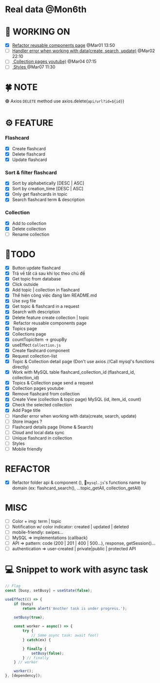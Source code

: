 # Real data @Mon6th

# 🚀 WORKING ON
* [x] [Refactor reusable components page](#task6) @Mar01 13:50
* [ ] [Handler error when working with data(create, search, update)](#task15) @Mar02 22:10
* [ ] [ Collection pages youtube)](#task4) @Mar04 07:15
* [ ] [ Styles ](#task4) @Mar07 11:30

# 🍀 NOTE
🟢 Axios `DELETE` method use axios.delete(`api/url?id=${id}`) 

# ⚙ FEATURE
###  Flashcard
* [x] Create flashcard
* [x] Delete flashcard
* [x] Update flashcard

### Sort & filter flashcard
* [x] Sort by alphabetically [DESC | ASC]
* [x] Sort by creation_time [DESC | ASC]
* [x] Only get flashcards in topic
* [x] Search flashcard term & description

### Collection
* [x] <a id="task1">Add to collection</a> 
* [x] <a id="task5">Delete collection</a>
* [ ] <a id="task7">Rename collection</a>

# 💪TODO
* [x] Button update flashcard
* [x] Trả về tất cả sau khi lọc theo chủ đề
* [x] Get topic from database 
* [x] Click outside
* [x] Add topic | collection in flashcard   
* [x] Thể hiện công việc đang làm README.md
* [x] Use svg file
* [x] Get topic & flashcard in a request
* [x] Search with description 
* [x] Delete feature create collection | topic
* [x] <a id="task6"> Refactor reusable components page</a>
* [x] <a id="task5">Topics page</a>
* [x] Collections page
* [x] <a id="task10">countTopicItem -> groupBy</a>
* [x] <a id="task11">useEffect `Collection.js`</a>
* [x] <a id="task12">Create flashcard component</a>
* [x] <a id="task13">Request collection-list</a>
* [x] <a id="task14">Topic & Collection detail page (Don't use axios //Call mysql's functions directly)</a>
* [x] <a id="task2">Work with MySQL table flashcard_collection_id (flashcard_id, collection_id)</a>
* [x] Topics & Collection page send a request
* [x] <a id="task2">Collection pages youtube</a>
* [x] Remove flashcard from collection
* [x] Create View (collection & topic page) MySQL (id, item_id, count)
* [x] Check the selected collection
* [x] Add Page title
* [ ] <a id="task15">Handler error when working with data(create, search, update)</a>
* [ ] Store images ?
* [ ] Flashcard details page (Home & Search)
* [ ] Cloud and local data sync
* [ ] Unique flashcard in collection
* [ ] <a id="task2">Styles</a>
* [ ] Mobile friendly

# REFACTOR 
* [x] <a id="task9">Refactor folder api & component (), 📝`mysql.js`'s functions name by domain (ex: flashcard_search(), ...topic_getAll, collection_getAll)</a> 

# MISC
* [ ] Color + img: term | topic
* [ ] Notification w/ color indicator: created | updated | deleted
* [ ] mobile-friendly: swipes...
* [ ] MySQL => implementations (callback)
* [ ] API => pattern: code (200 | 201 | 400 | 500...), response, getSession()...
* [ ] authentication => user-created | private|public | protected API

# 💻 Snippet to work with async task
```jsx
// Flag
const [busy, setBusy] = useState(false);

useEffect(() => {
    if (busy)
        return alert('Another task is under progress.');
    
    setBusy(true);

    const worker = async() => {
        try {
            // Some async task: await foo()
        } catch(ex) {

        } finally {
            setBusy(false);
        } // finally
    } // worker

    worker();
}, [dependency]);
```